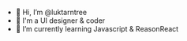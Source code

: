 - 👋 Hi, I’m @luktarntree
- 💞️ I'm a UI designer & coder
- 🌱 I’m currently learning Javascript & ReasonReact

<!---
luktarntree/luktarntree is a ✨ special ✨ repository because its `README.md` (this file) appears on your GitHub profile.
You can click the Preview link to take a look at your changes.
--->
